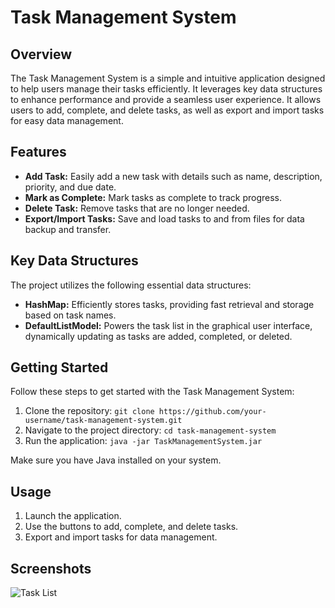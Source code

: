 # Task Management System

## Overview

The Task Management System is a simple and intuitive application designed to help users manage their tasks efficiently. It leverages key data structures to enhance performance and provide a seamless user experience. It allows users to add, complete, and delete tasks, as well as export and import tasks for easy data management.

## Features

- **Add Task:** Easily add a new task with details such as name, description, priority, and due date.
- **Mark as Complete:** Mark tasks as complete to track progress.
- **Delete Task:** Remove tasks that are no longer needed.
- **Export/Import Tasks:** Save and load tasks to and from files for data backup and transfer.

## Key Data Structures

The project utilizes the following essential data structures:

- **HashMap:** Efficiently stores tasks, providing fast retrieval and storage based on task names.
- **DefaultListModel:** Powers the task list in the graphical user interface, dynamically updating as tasks are added, completed, or deleted.

## Getting Started

Follow these steps to get started with the Task Management System:

1. Clone the repository: `git clone https://github.com/your-username/task-management-system.git`
2. Navigate to the project directory: `cd task-management-system`
3. Run the application: `java -jar TaskManagementSystem.jar`

Make sure you have Java installed on your system.

## Usage

1. Launch the application.
2. Use the buttons to add, complete, and delete tasks.
3. Export and import tasks for data management.

## Screenshots

![Task List](https://github.com/spopal22/TaskManager-Project/assets/143114700/f0f5fc73-9d0c-457c-94bc-c3db1f24da00)
